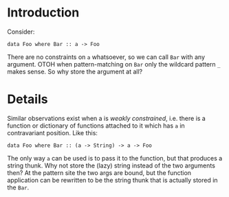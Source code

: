 # Introduction #

Consider:
```
data Foo where Bar :: a -> Foo
```
There are no constraints on `a` whatsoever, so we can call `Bar` with any argument. OTOH when pattern-matching on `Bar` only the wildcard pattern `_` makes sense. So why store the argument at all?

# Details #

Similar observations exist when a is _weakly constrained_, i.e. there is a function or dictionary of functions attached to it which has `a` in contravariant position. Like this:
```
data Foo where Bar :: (a -> String) -> a -> Foo
```

The only way `a` can be used is to pass it to the function, but that produces a string thunk. Why not store the (lazy) string instead of the two arguments then? At the pattern site the two args are bound, but the function application can be rewritten to be the string thunk that is actually stored in the `Bar`.
